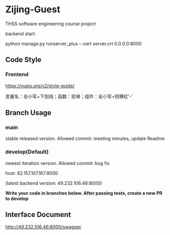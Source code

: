 # Zijing-Guest
THSS software engineering course project

backend start:

python manage.py runserver_plus --cert server.crt 0.0.0.0:8000

## Code Style
### Frontend
https://vuejs.org/v2/style-guide/

变量名：全小写+下划线；函数：驼峰；组件：全小写+短横杠‘-’
## Branch Usage
### main
stable released version. Allowed commit: meeting minutes, update Readme
### develop(Default)
newest iteration version. Allowed commit: bug fix

host: 82.157.107.167:8000

(latest backend version: 49.232.106.46:8000)

**Write your code in branches below. After passing tests, create a new PR to develop**



## Interface Document
http://49.232.106.46:8000/swagger
